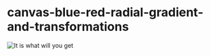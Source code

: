 # canvas-blue-red-radial-gradient-and-transformations
![It is what will you get](https://i.ibb.co/T0GxcLV/canvas-blue-red-radial-gradient-and-transformations.png)
